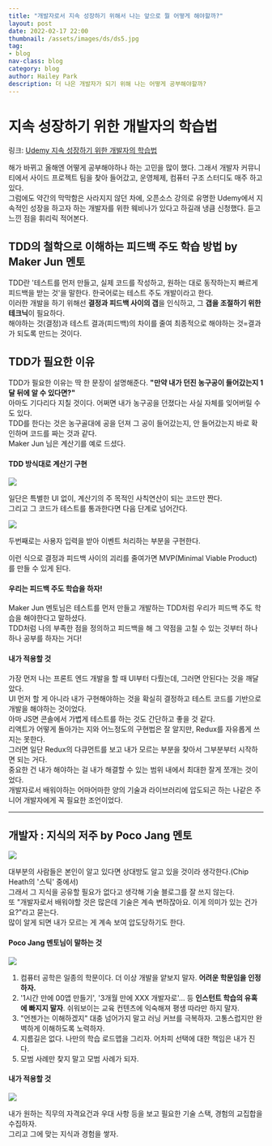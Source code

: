 ```yaml
---
title: "개발자로서 지속 성장하기 위해서 나는 앞으로 뭘 어떻게 해야할까?"
layout: post
date: 2022-02-17 22:00
thumbnail: /assets/images/ds/ds5.jpg
tag:
- blog
nav-class: blog
category: blog
author: Hailey Park
description: 더 나은 개발자가 되기 위해 나는 어떻게 공부해야할까?
---
```


# 지속 성장하기 위한 개발자의 학습법
링크: <a href='https://okky.kr/article/1154436'>Udemy 지속 성장하기 위한 개발자의 학습법</a>

해가 바뀌고 올해엔 어떻게 공부해야하나 하는 고민을 많이 했다. 그래서 개발자 커뮤니티에서 사이드 프로젝트 팀을 찾아 들어갔고, 운영체제, 컴퓨터 구조 스터디도 매주 하고 있다.  
그럼에도 약간의 막막함은 사라지지 않던 차에, 오픈소스 강의로 유명한 Udemy에서 지속적인 성장을 하고자 하는 개발자를 위한 웨비나가 있다고 하길래 냉큼 신청했다. 듣고 느낀 점을 휘리릭 적어본다.


## TDD의 철학으로 이해하는 피드백 주도 학습 방법 by Maker Jun 멘토
TDD란 '테스트를 먼저 만들고, 실제 코드를 작성하고, 원하는 대로 동작하는지 빠르게 피드백을 받는 것'을 말한다. 한국어로는 테스트 주도 개발이라고 한다.  
이러한 개발을 하기 위해선 **결정과 피드백 사이의 갭**을 인식하고, 그 **갭을 조절하기 위한 테크닉**이 필요하다.  
해야하는 것(결정)과 테스트 결과(피드백)의 차이를 줄여 최종적으로 해야하는 것=결과 가 되도록 만드는 것이다.  


## TDD가 필요한 이유
TDD가 필요한 이유는 딱 한 문장이 설명해준다. **"만약 내가 던진 농구공이 들어갔는지 1달 뒤에 알 수 있다면?"**  
아마도 기다리다 지칠 것이다. 어쩌면 내가 농구공을 던졌다는 사실 자체를 잊어버릴 수도 있다.  
TDD를 한다는 것은 농구골대에 공을 던져 그 공이 들어갔는지, 안 들어갔는지 바로 확인하며 코드를 짜는 것과 같다.  
Maker Jun 님은 계산기를 예로 드셨다. 


#### TDD 방식대로 계산기 구현
<img src='{{ site.baseurl }}/assets/images/ds/ds2.jpg' style='max-width:400px;'/>

일단은 특별한 UI 없이, 계산기의 주 목적인 사칙연산이 되는 코드만 짠다.  
그리고 그 코드가 테스트를 통과한다면 다음 단계로 넘어간다.  

<img src='{{ site.baseurl }}/assets/images/ds/ds3.jpg' style='max-width:400px;'/>

두번째로는 사용자 입력을 받아 이벤트 처리하는 부분을 구현한다.

이런 식으로 결정과 피드백 사이의 괴리를 줄여가면 MVP(Minimal Viable Product)를 만들 수 있게 된다.


#### 우리는 피드백 주도 학습을 하자!
Maker Jun 멘토님은 테스트를 먼저 만들고 개발하는 TDD처럼 우리가 피드백 주도 학습을 해야한다고 말하셨다.  
TDD처럼 나의 부족한 점을 정의하고 피드백을 해 그 약점을 고칠 수 있는 것부터 하나하나 공부를 하자는 거다!  


#### 내가 적용할 것
가장 먼저 나는 프론트 엔드 개발을 할 때 UI부터 다뤘는데, 그러면 안된다는 것을 깨달았다.  
UI 먼저 할 게 아니라 내가 구현해야하는 것을 확실히 결정하고 테스트 코드를 기반으로 개발을 해야하는 것이었다.  
아마 JS면 콘솔에서 가볍게 테스트를 하는 것도 간단하고 좋을 것 같다.  
리액트가 어떻게 돌아가는 지와 어느정도의 구현법은 잘 알지만, Redux를 자유롭게 쓰지는 못한다.  
그러면 일단 Redux의 다큐먼트를 보고 내가 모르는 부분을 찾아서 그부분부터 시작하면 되는 거다.  
중요한 건 내가 해야하는 걸 내가 해결할 수 있는 범위 내에서 최대한 잘게 쪼개는 것이었다.  
개발자로서 배워야하는 어마어마한 양의 기술과 라이브러리에 압도되곤 하는 나같은 주니어 개발자에게 꼭 필요한 조언이었다.  


--------------------------------------

## 개발자 : 지식의 저주 by Poco Jang 멘토
<img src='{{ site.baseurl }}/assets/images/ds/ds4.jpg' style='max-width:400px;'/>

대부분의 사람들은 본인이 알고 있다면 상대방도 알고 있을 것이라 생각한다.(Chip Heath의 '스틱' 중에서)  
그래서 그 지식을 공유할 필요가 없다고 생각해 기술 블로그를 잘 쓰지 않는다.   
또 "개발자로서 배워야할 것은 많은데 기술은 계속 변하잖아요. 이게 의미가 있는 건가요?"라고 묻는다.  
많이 알게 되면 내가 모르는 게 계속 보여 압도당하기도 한다.  

#### Poco Jang 멘토님이 말하는 것
<img src='{{ site.baseurl }}/assets/images/ds/ds5.jpg' style='max-width:400px;'/>

1. 컴퓨터 공학은 일종의 학문이다. 더 이상 개발을 얕보지 말자. **어려운 학문임을 인정하자.**  
2. '1시간 만에 00앱 만들기', '3개월 만에 XXX 개발자로'... 등 **인스턴트 학습의 유혹에 빠지지 말자**. 쉬워보이는 교육 컨텐츠에 익숙해져 평생 따라만 하지 말자.
3. "언젠가는 이해하겠지" 대충 넘어가지 말고 러닝 커브를 극복하자. 고통스럽지만 완벽하게 이해하도록 노력하자.
4. 지름길은 없다. 나만의 학습 로드맵을 그리자. 어차피 선택에 대한 책임은 내가 진다.
5. 모범 사례만 찾지 말고 모범 사례가 되자.


#### 내가 적용할 것
<img src='{{ site.baseurl }}/assets/images/ds/ds6.jpg' style='max-width:400px;'/>

내가 원하는 직무의 자격요건과 우대 사항 등을 보고 필요한 기술 스택, 경험의 교집합을 수집하자.  
그리고 그에 맞는 지식과 경험을 쌓자.  